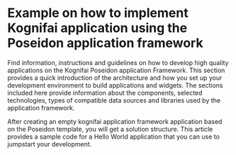 # Example on how to implement Kognifai application using the Poseidon application framework

Find information, instructions and guidelines on how to develop high quality applications on the Kognifai Poseidon application Framework. This section provides a quick introduction of the architecture and how you set up your development environment to build applications and widgets. The sections included here provide information about the  components, selected technologies, types of compatible data sources and libraries used by the application framework. 

After creating an empty kognifai application framework application based on the Poseidon template, you will get a solution structure. This article provides a sample code for a  Hello World application that you can use to jumpstart your development.
